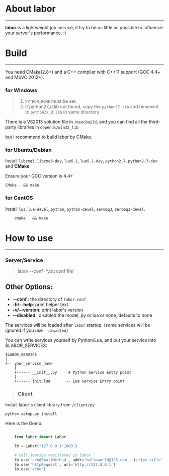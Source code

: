# About labor
---

**labor** is a lightweight job service, it try to be as little as possible to influence your server's performance. :)


# Build
- - -

You need CMake(2.8+) and a C++ compiler with C++11 support (GCC 4.4+ and MSVC 2012+).


### for Windows

> 1. `PYTHON_HOME` must be set.
> 2. if python27_d.lib not found, copy the `python27.lib` and rename it to `python27_d.lib` in same directory

There is a VS2013 solution file in `/msvcbuild`, and you can find all the third-party libraries in `depends/win32_lib`

but i recommend to build labor by CMake.

### for Ubuntu/Debian

Install `libzmq3`, `libzmq3-dev`, `lua5.1`, `lua5.1-dev`, `python2.7`, `python2.7-dev` and **CMake**

Ensure your GCC version is 4.4+

    CMake . && make

### for CentOS

Install `lua`, `lua-devel`, `python`, `python-devel`, `zeromq3`, `zeromq3-devel`.

```
    cmake . && make
```


# How to use
- - -

### Server/Service

> labor --conf='you conf file' <other options>

## Other Options:

+ **--conf <file>**: the directory of `labor.conf`
+ **-h/--help**: print helper text
+ **-v/--version**: print labor's version
+ **--disabled <lang>**: disabled the model, py or lua or none, defaults to none

The services will be loaded after `labor` startup. (some services will be ignored if you use `--disabled`<lang-of-service>)

You can write services yourself by Python/Lua, and put your service into $LABOR_SERVICES:

    $LABOR_SERVICE
    |
    +-- your_service_name
        |
        +------ __init__.py     # Python Service Entry point
        |
        +------ init.lua       -- Lua Service Entry point

> ### Client

Install labor's client library from `/client/py`

    python setup.py install

Here is the Demo:

```python

    from labor import Labor

    lb = Labor("127.0.0.1:1808")

    # call service registered in labor
    lb.use('sendEmailMethod', addr='helloworld@123.com', title='title', text='hi')
    lb.use('httpRequest', url='http://127.0.0.1')
    lb.use('echo')

```
